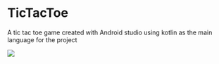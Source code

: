 # TicTacToe
A tic tac toe game created with Android studio using kotlin as the main language for the project

![](https://github.com/leszniewskamonika/TicTacToe/1.png?raw=true)
